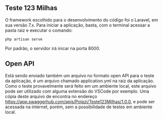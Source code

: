 ## Teste 123 Milhas

O framework escolhido para o desenvolvimento do código foi o Laravel, em sua versão 7.x. Para iniciar a aplicação, basta, com o terminal acessar a pasta raiz e executar o comando:

``
php artisan serve
``

Por padrão, o servidor irá inicar na porta 8000. 

## Open API

Está sendo enviado também um arquivo no formato open API para o teste da aplicação, é um arquivo chamado application.yml na raiz da aplicação. Como o teste provavelmente será feito em um ambiente local, este arquivo pode ser utilizado com alguma extensão do VSCode por exemplo. Uma cópia deste arquivo de encontra no endereço https://app.swaggerhub.com/apis/Polazi/Teste123Milhas/1.0.0, e pode ser acessada na internet, porém, sem a possibilidade de testes em ambiente local.

